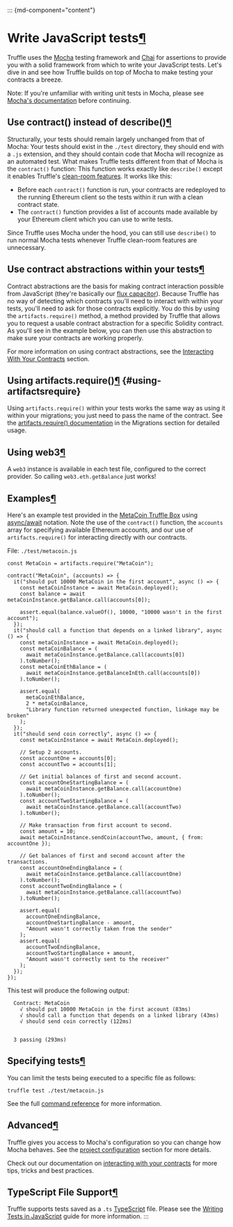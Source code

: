 <div>

::: {md-component="content"}
# Write JavaScript tests[¶](#write-javascript-tests "Permanent link")

Truffle uses the [Mocha](https://mochajs.org/) testing framework and
[Chai](https://chaijs.com/) for assertions to provide you with a solid
framework from which to write your JavaScript tests. Let\'s dive in and
see how Truffle builds on top of Mocha to make testing your contracts a
breeze.

Note: If you\'re unfamiliar with writing unit tests in Mocha, please see
[Mocha\'s documentation](https://mochajs.org/) before continuing.

## Use contract() instead of describe()[¶](#use-contract-instead-of-describe "Permanent link")

Structurally, your tests should remain largely unchanged from that of
Mocha: Your tests should exist in the `./test` directory, they should
end with a `.js` extension, and they should contain code that Mocha will
recognize as an automated test. What makes Truffle tests different from
that of Mocha is the `contract()` function: This function works exactly
like `describe()` except it enables Truffle\'s [clean-room
features](/docs/truffle/testing/testing-your-contracts#clean-room-environment).
It works like this:

-   Before each `contract()` function is run, your contracts are
    redeployed to the running Ethereum client so the tests within it run
    with a clean contract state.
-   The `contract()` function provides a list of accounts made available
    by your Ethereum client which you can use to write tests.

Since Truffle uses Mocha under the hood, you can still use `describe()`
to run normal Mocha tests whenever Truffle clean-room features are
unnecessary.

## Use contract abstractions within your tests[¶](#use-contract-abstractions-within-your-tests "Permanent link")

Contract abstractions are the basis for making contract interaction
possible from JavaScript (they\'re basically our [flux
capacitor](https://www.youtube.com/watch?v=EhU862ONFys)). Because
Truffle has no way of detecting which contracts you\'ll need to interact
with within your tests, you\'ll need to ask for those contracts
explicitly. You do this by using the `artifacts.require()` method, a
method provided by Truffle that allows you to request a usable contract
abstraction for a specific Solidity contract. As you\'ll see in the
example below, you can then use this abstraction to make sure your
contracts are working properly.

For more information on using contract abstractions, see the
[Interacting With Your
Contracts](/docs/truffle/getting-started/interacting-with-your-contracts)
section.

## Using artifacts.require()[¶](#using-artifactsrequire "Permanent link") {#using-artifactsrequire}

Using `artifacts.require()` within your tests works the same way as
using it within your migrations; you just need to pass the name of the
contract. See the [artifacts.require()
documentation](/docs/truffle/getting-started/running-migrations#artifactsrequire)
in the Migrations section for detailed usage.

## Using web3[¶](#using-web3 "Permanent link")

A `web3` instance is available in each test file, configured to the
correct provider. So calling `web3.eth.getBalance` just works!

## Examples[¶](#examples "Permanent link")

Here\'s an example test provided in the [MetaCoin Truffle
Box](/boxes/metacoin) using
[async/await](https://javascript.info/async-await) notation. Note the
use of the `contract()` function, the `accounts` array for specifying
available Ethereum accounts, and our use of `artifacts.require()` for
interacting directly with our contracts.

File: `./test/metacoin.js`

<div>

    const MetaCoin = artifacts.require("MetaCoin");

    contract("MetaCoin", (accounts) => {
      it("should put 10000 MetaCoin in the first account", async () => {
        const metaCoinInstance = await MetaCoin.deployed();
        const balance = await metaCoinInstance.getBalance.call(accounts[0]);

        assert.equal(balance.valueOf(), 10000, "10000 wasn't in the first account");
      });
      it("should call a function that depends on a linked library", async () => {
        const metaCoinInstance = await MetaCoin.deployed();
        const metaCoinBalance = (
          await metaCoinInstance.getBalance.call(accounts[0])
        ).toNumber();
        const metaCoinEthBalance = (
          await metaCoinInstance.getBalanceInEth.call(accounts[0])
        ).toNumber();

        assert.equal(
          metaCoinEthBalance,
          2 * metaCoinBalance,
          "Library function returned unexpected function, linkage may be broken"
        );
      });
      it("should send coin correctly", async () => {
        const metaCoinInstance = await MetaCoin.deployed();

        // Setup 2 accounts.
        const accountOne = accounts[0];
        const accountTwo = accounts[1];

        // Get initial balances of first and second account.
        const accountOneStartingBalance = (
          await metaCoinInstance.getBalance.call(accountOne)
        ).toNumber();
        const accountTwoStartingBalance = (
          await metaCoinInstance.getBalance.call(accountTwo)
        ).toNumber();

        // Make transaction from first account to second.
        const amount = 10;
        await metaCoinInstance.sendCoin(accountTwo, amount, { from: accountOne });

        // Get balances of first and second account after the transactions.
        const accountOneEndingBalance = (
          await metaCoinInstance.getBalance.call(accountOne)
        ).toNumber();
        const accountTwoEndingBalance = (
          await metaCoinInstance.getBalance.call(accountTwo)
        ).toNumber();

        assert.equal(
          accountOneEndingBalance,
          accountOneStartingBalance - amount,
          "Amount wasn't correctly taken from the sender"
        );
        assert.equal(
          accountTwoEndingBalance,
          accountTwoStartingBalance + amount,
          "Amount wasn't correctly sent to the receiver"
        );
      });
    });

</div>

This test will produce the following output:

<div>

      Contract: MetaCoin
        √ should put 10000 MetaCoin in the first account (83ms)
        √ should call a function that depends on a linked library (43ms)
        √ should send coin correctly (122ms)


      3 passing (293ms)

</div>

## Specifying tests[¶](#specifying-tests "Permanent link")

You can limit the tests being executed to a specific file as follows:

<div>

    truffle test ./test/metacoin.js

</div>

See the full [command
reference](/docs/truffle/reference/truffle-commands#test) for more
information.

## Advanced[¶](#advanced "Permanent link")

Truffle gives you access to Mocha\'s configuration so you can change how
Mocha behaves. See the [project
configuration](/docs/truffle/reference/configuration#mocha) section for
more details.

Check out our documentation on [interacting with your
contracts](https://trufflesuite.com/docs/truffle/getting-started/interacting-with-your-contracts/)
for more tips, tricks and best practices.

## TypeScript File Support[¶](#typescript-file-support "Permanent link")

Truffle supports tests saved as a `.ts`
[TypeScript](https://www.typescriptlang.org/) file. Please see the
[Writing Tests in JavaScript](#writing-tests-in-javascript) guide for
more information.
:::

</div>
